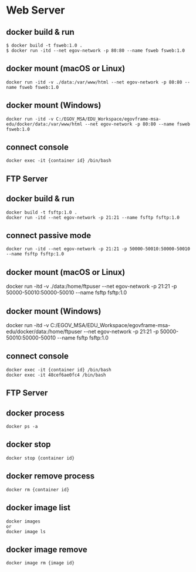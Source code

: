 # Web Server
## docker build & run
```
$ docker build -t fsweb:1.0 .
$ docker run -itd --net egov-network -p 80:80 --name fsweb fsweb:1.0
```

## docker mount (macOS or Linux)
```
docker run -itd -v ./data:/var/www/html --net egov-network -p 80:80 --name fsweb fsweb:1.0
```
## docker mount (Windows)
```
docker run -itd -v C:/EGOV_MSA/EDU_Workspace/egovframe-msa-edu/docker/data:/var/www/html --net egov-network -p 80:80 --name fsweb fsweb:1.0
```

## connect console
```
docker exec -it {container id} /bin/bash
```


## FTP Server
## docker build & run
```
docker build -t fsftp:1.0 .
docker run -itd --net egov-network -p 21:21 --name fsftp fsftp:1.0
```

## connect passive mode
```
docker run -itd --net egov-network -p 21:21 -p 50000-50010:50000-50010 --name fsftp fsftp:1.0
```

## docker mount (macOS or Linux)
docker run -itd -v ./data:/home/ftpuser --net egov-network -p 21:21 -p 50000-50010:50000-50010 --name fsftp fsftp:1.0

## docker mount (Windows)
docker run -itd -v C:/EGOV_MSA/EDU_Workspace/egovframe-msa-edu/docker/data:/home/ftpuser --net egov-network -p 21:21 -p 50000-50010:50000-50010 --name fsftp fsftp:1.0

## connect console
```
docker exec -it {container id} /bin/bash
docker exec -it 48cef6ae0fc4 /bin/bash
```

## FTP Server
## docker process
```
docker ps -a
```

## docker stop
```
docker stop {container id}
```

## docker remove process
```
docker rm {container id}
```

## docker image list
```
docker images
or
docker image ls
```

## docker image remove
```
docker image rm {image id}
```

